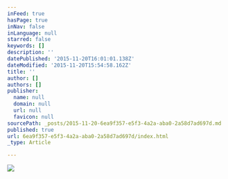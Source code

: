 ```yaml
---
inFeed: true
hasPage: true
inNav: false
inLanguage: null
starred: false
keywords: []
description: ''
datePublished: '2015-11-20T16:01:01.138Z'
dateModified: '2015-11-20T15:54:58.162Z'
title: ''
author: []
authors: []
publisher:
  name: null
  domain: null
  url: null
  favicon: null
sourcePath: _posts/2015-11-20-6ea9f357-e5f3-4a2a-aba0-2a58d7ad697d.md
published: true
url: 6ea9f357-e5f3-4a2a-aba0-2a58d7ad697d/index.html
_type: Article

---
```

![](https://the-grid-user-content.s3-us-west-2.amazonaws.com/57f6ee92-f136-4eb3-8376-5446adfe409d.jpg)